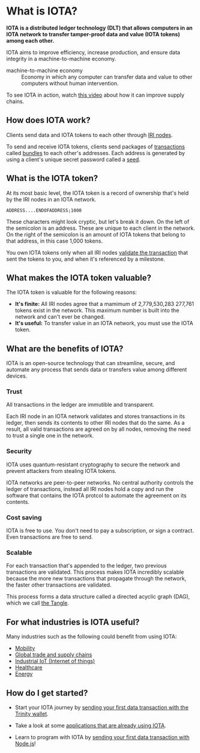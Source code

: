 # What is IOTA?

**IOTA is a distributed ledger technology (DLT) that allows computers in an IOTA network to transfer tamper-proof data and value (IOTA tokens) among each other.**

IOTA aims to improve efficiency, increase production, and ensure data integrity in a machine-to-machine economy.

<dl><dt>machine-to-machine economy</dt><dd>Economy in which any computer can transfer data and value to other computers without human intervention.</dd></dl>

To see IOTA in action, watch [this video](https://www.youtube.com/embed/Gr-LstcDcAw) about how it can improve supply chains.

## How does IOTA work?

Clients send data and IOTA tokens to each other through [IRI nodes](introduction/what-is-an-iri-node.md).

To send and receive IOTA tokens, clients send packages of [transactions](introduction/what-is-a-transaction.md) called [bundles](introduction/what-is-a-bundle.md) to each other's addresses. Each address is generated by using a client's unique secret password called a [seed](introduction/what-is-a-seed.md).

## What is the IOTA token?

At its most basic level, the IOTA token is a record of ownership that's held by the IRI nodes in an IOTA network.

    ADDRESS....ENDOFADDRESS;1000

These characters might look cryptic, but let's break it down. On the left of the semicolon is an address. These are unique to each client in the network. On the right of the semicolon is an amount of IOTA tokens that belong to that address, in this case 1,000 tokens.

You own IOTA tokens only when all IRI nodes [validate the transaction](root://iri/concepts/transaction-validation.md) that sent the tokens to you, and when it's referenced by a milestone.

## What makes the IOTA token valuable?

The IOTA token is valuable for the following reasons:

* **It's finite:** All IRI nodes agree that a mamimum of 2,779,530,283 277,761 tokens exist in the network. This maximum number is built into the network and can't ever be changed.
* **It's useful:** To transfer value in an IOTA network, you must use the IOTA token. 

## What are the benefits of IOTA?

IOTA is an open-source technology that can streamline, secure, and automate any process that sends data or transfers value among different devices.

### Trust

All transactions in the ledger are immutible and transparent.

Each IRI node in an IOTA network validates and stores transactions in its ledger, then sends its contents to other IRI nodes that do the same. As a result, all valid transactions are agreed on by all nodes, removing the need to trust a single one in the network.

### Security

IOTA uses quantum-resistant cryptography to secure the network and prevent attackers from stealing IOTA tokens.

IOTA networks are peer-to-peer networks. No central authority controls the ledger of transactions, instead all IRI nodes hold a copy and run the software that contains the IOTA protcol to automate the agreement on its contents.

### Cost saving

IOTA is free to use. You don't need to pay a subscription, or sign a contract. Even transactions are free to send.

### Scalable

For each transaction that's appended to the ledger, two previous transactions are validated. This process makes IOTA incredibly scalable because the more new transactions that propagate through the network, the faster other transactions are validated.

This process forms a data structure called a directed acyclic graph (DAG), which we call [the Tangle](introduction/what-is-the-tangle.md).

## For what industries is IOTA useful?
Many industries such as the following could benefit from using IOTA:

* [Mobility](https://www.iota.org/verticals/mobility-automotive)
* [Global trade and supply chains](https://www.iota.org/verticals/global-trade-supply-chains)
* [Industrial IoT (Internet of things)](https://www.iota.org/verticals/industrial-iot)
* [Healthcare](https://www.iota.org/verticals/ehealth)
* [Energy](https://www.iota.org/verticals/smart-energy)


## How do I get started?

* Start your IOTA journey by [sending your first data transaction with the Trinity wallet](tutorials/send-your-first-data-transaction-with-the-trinity-wallet.md).

* Take a look at some [applications that are already using IOTA](references/use-cases.md).

* Learn to program with IOTA by [sending your first data transaction with Node.js](tutorials/send-your-first-data-transaction-using-nodejs.md)!

